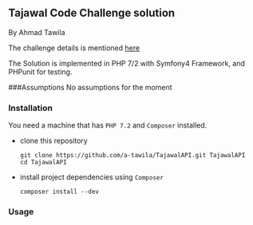 ## Tajawal Code Challenge solution
By Ahmad Tawila

The challenge details is mentioned [here](https://github.com/tajawal/code-challenge/blob/master/BE.md)

The Solution is implemented in PHP 7/2 with Symfony4 Framework, and PHPunit for testing.

###Assumptions
No assumptions for the moment

### Installation
You need a machine that has `PHP 7.2` and `Composer` installed.

- clone this repository
    ```
    git clone https://github.com/a-tawila/TajawalAPI.git TajawalAPI
    cd TajawalAPI
    ```
- install project dependencies using `Composer`
    ```
    composer install --dev
    ```

### Usage